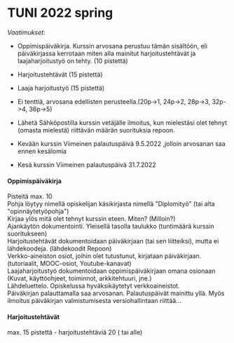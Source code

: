 ﻿# TUNI 2022 spring
*Vaatimukset:*

  - Oppimispäiväkirja. Kurssin arvosana perustuu tämän sisältöön, eli päiväkirjassa kerrotaan miten alla mainitut harjoitustehtävät ja laajaharjoitustyö on tehty. (10 pistettä)

  - Harjoitustehtävät (15 pistettä)
  - Laaja harjoitustyö (15 pistettä)
  - Ei tenttiä, arvosana edellisten perusteella.(20p->1, 24p->2, 28p->3, 32p->4, 36p->5)
  
  - Lähetä Sähköpostilla kurssin vetäjälle ilmoitus, kun mielestäsi olet tehnyt (omasta mielestä) riittävän määrän suorituksia repoon.
  
  - Kevään kurssin Viimeinen palautuspäivä 9.5.2022 ,jolloin arvosanan saa ennen kesälomia
  - Kesä kurssin Viimeinen palautuspäivä 31.7.2022


#### Oppimispäiväkirja

Pisteitä max. 10  
Pohja löytyy nimellä opiskelijan käsikirjasta nimellä "Diplomityö" (tai alta "opinnäytetyöpohja")  
Kirjaa ylös mitä olet tehnyt kurssin eteen. Miten? (Milloin?)  
Ajankäytön dokumentointi. Yleisellä tasolla taulukko (tuntimäärä kurssin suoritukseen)  
Harjoitustehtävät dokumentoidaan päiväkirjaan (tai sen liitteiksi), mutta ei lähdekoodeja. (lähdekoodit Repoon)    
Verkko-aineiston osiot, joihin olet tutustunut, kirjataan päiväkirjaan. (tutoriaalit, MOOC-osiot, Youtube-kanavat)    
Laajaharjoitustyö dokumentoidaan oppimispäiväkirjaan omana osionaan (Kuvat, käyttöohjeet, toiminnot, arkkitehtuuri, jne.)  
Lähdeluettelo. Opiskelussa hyväksikäytetyt verkkoaineistot.  
Päiväkirjan palauttamalla saa arvosanan. Palautuspäivät mainittu yllä. Myös ilmoitus päiväkirjan valmistumisesta versiohallintaan riittää...  



#### Harjoitustehtävät

max. 15 pistettä - harjoitustehtäviä 20 ( tai alle)

